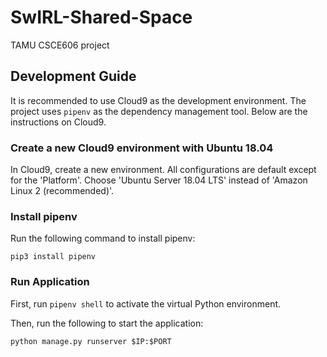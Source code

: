# SwIRL-Shared-Space

TAMU CSCE606 project


## Development Guide

It is recommended to use Cloud9 as the development environment. The project uses ```pipenv``` as the dependency management tool. 
Below are the instructions on Cloud9. 

### Create a new Cloud9 environment with Ubuntu 18.04

In Cloud9, create a new environment. All configurations are default except for the 'Platform'. Choose 'Ubuntu Server 18.04 LTS' instead of 'Amazon Linux 2 (recommended)'.

### Install pipenv
Run the following command to install pipenv:

```
pip3 install pipenv
```



### Run Application

First, run ```pipenv shell``` to activate the virtual Python environment.

Then, run the following to start the application:

```
python manage.py runserver $IP:$PORT
```